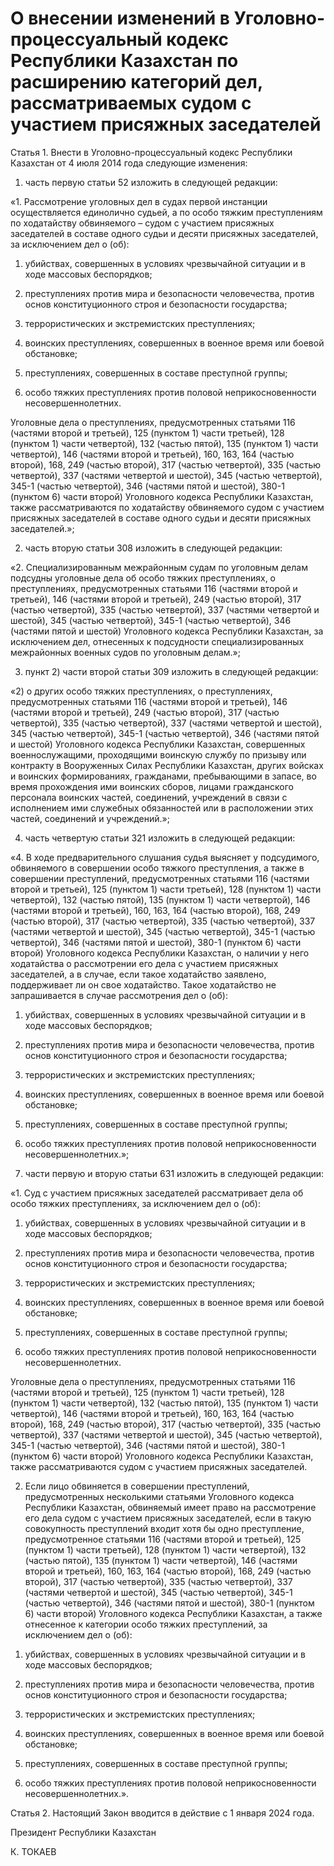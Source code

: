 # О внесении изменений в Уголовно-процессуальный 	кодекс Республики Казахстан по расширению 	категорий дел, рассматриваемых судом с участием 	                         присяжных заседателей 

Статья 1. Внести в Уголовно-процессуальный кодекс Республики Казахстан от 4 июля 2014 года следующие изменения:

1) часть первую статьи 52 изложить в следующей 	редакции:

«1. Рассмотрение уголовных дел в судах первой инстанции осуществляется единолично судьей, a по особо тяжким преступлениям 	по ходатайству обвиняемого – судом с участием присяжных заседателей 	в составе одного судьи и десяти присяжных заседателей, за исключением 	дел о (об):

1) убийствах, совершенных в условиях чрезвычайной ситуации и 	в ходе массовых беспорядков;

2) преступлениях против мира и безопасности человечества, 	против основ конституционного строя и безопасности 	государства;

3) террористических и экстремистских преступлениях;

4) воинских преступлениях, совершенных в военное время или 	боевой обстановке;

5) преступлениях, совершенных в составе преступной 	группы;

6) особо тяжких преступлениях против половой неприкосновенности несовершеннолетних.

Уголовные дела о преступлениях, предусмотренных статьями 116 (частями второй и третьей), 125 (пунктом 1) части третьей), 128 (пунктом 1) 					части четвертой), 132 (частью пятой), 135 (пунктом 1) части четвертой), 	146 (частями второй и третьей), 160, 163, 164 (частью второй), 	168, 249 (частью второй), 317 (частью четвертой), 335 (частью четвертой), 337 (частями четвертой и шестой), 345 (частью четвертой), 	345-1 (частью четвертой), 346 (частями пятой и шестой), 380-1 	(пунктом 6) части второй) Уголовного кодекса Республики 	Казахстан, также рассматриваются по ходатайству обвиняемого судом 	с участием присяжных заседателей в составе одного судьи и десяти присяжных заседателей.»; 

2) часть вторую статьи 308 изложить в следующей 	редакции:

«2. Специализированным межрайонным судам по уголовным 	делам подсудны уголовные дела об особо тяжких преступлениях, 	о преступлениях, предусмотренных статьями 116 (частями второй и 	третьей), 146 (частями второй и третьей), 249 (частью второй), 317 	(частью четвертой), 335 (частью четвертой), 337 (частями четвертой и шестой), 345 (частью четвертой), 345-1 (частью четвертой), 346 	(частями пятой и шестой) Уголовного кодекса Республики Казахстан, 	за исключением дел, отнесенных к подсудности специализированных межрайонных военных судов по уголовным делам.»;

3) пункт 2) части второй статьи 309 изложить в следующей 	редакции:

«2) о других особо тяжких преступлениях, о преступлениях, предусмотренных статьями 116 (частями второй и третьей), 	146 (частями второй и третьей), 249 (частью второй), 317 	(частью четвертой), 335 (частью четвертой), 337 (частями четвертой и шестой), 345 (частью четвертой), 345-1 (частью четвертой), 346 	(частями пятой и шестой) Уголовного кодекса Республики Казахстан, совершенных военнослужащими, проходящими воинскую службу 	по призыву или контракту в Вооруженных Силах Республики 	Казахстан, других войсках и воинских формированиях, гражданами, пребывающими в запасе, во время прохождения ими воинских 	сборов, лицами гражданского персонала воинских частей, 	соединений, учреждений в связи с исполнением ими служебных обязанностей или в расположении этих частей, соединений и 	учреждений.»;

4) часть четвертую статьи 321 изложить в следующей 	редакции:

«4. В ходе предварительного слушания судья выясняет 	у подсудимого, обвиняемого в совершении особо тяжкого преступления, 				а также в совершении преступлений, предусмотренных статьями 116 	(частями второй и третьей), 125 (пунктом 1) части третьей), 128 	(пунктом 1) части четвертой), 132 (частью пятой), 135 (пунктом 1) 	части четвертой), 146 (частями второй и третьей), 160, 163, 164 	(частью второй), 168, 249 (частью второй), 317 (частью четвертой), 	335 (частью четвертой), 337 (частями четвертой и шестой), 	345 (частью четвертой), 345-1 (частью четвертой), 346 (частями пятой и шестой), 380-1 (пунктом 6) части второй) Уголовного кодекса 	Республики Казахстан, о наличии у него ходатайства о рассмотрении 	его дела с участием присяжных заседателей, а в случае, если 	такое ходатайство заявлено, поддерживает ли он свое ходатайство. 	Такое ходатайство не запрашивается в случае рассмотрения 	дел о (об):

1) убийствах, совершенных в условиях чрезвычайной ситуации и 	в ходе массовых беспорядков;

2) преступлениях против мира и безопасности человечества, 	против основ конституционного строя и безопасности 	государства;

3) террористических и экстремистских преступлениях;

4) воинских преступлениях, совершенных в военное время или 	боевой обстановке;

5) преступлениях, совершенных в составе преступной 	группы;

6) особо тяжких преступлениях против половой неприкосновенности несовершеннолетних.»;

5) части первую и вторую статьи 631 изложить в следующей редакции: 

«1. Суд с участием присяжных заседателей рассматривает дела 	об особо тяжких преступлениях, за исключением дел о (об): 

1) убийствах, совершенных в условиях чрезвычайной ситуации и 	в ходе массовых беспорядков;

2) преступлениях против мира и безопасности человечества, 	против основ конституционного строя и безопасности 	государства;

3) террористических и экстремистских преступлениях;

4) воинских преступлениях, совершенных в военное время или 	боевой обстановке;

5) преступлениях, совершенных в составе преступной 	группы;

6) особо тяжких преступлениях против половой неприкосновенности несовершеннолетних.

Уголовные дела о преступлениях, предусмотренных статьями 116 (частями второй и третьей), 125 (пунктом 1) части третьей), 128 	(пунктом 1) части четвертой), 132 (частью пятой), 135 (пунктом 1) 	части четвертой), 146 (частями второй и третьей), 160, 163, 164 	(частью второй), 168, 249 (частью второй), 317 (частью четвертой), 	335 (частью четвертой), 337 (частями четвертой и шестой), 345 	(частью четвертой), 345-1 (частью четвертой), 346 (частями пятой и шестой), 380-1 (пунктом 6) части второй) Уголовного кодекса Республики 	Казахстан, также рассматриваются судом с участием присяжных 	заседателей.

2. Если лицо обвиняется в совершении преступлений, предусмотренных несколькими статьями Уголовного кодекса 	Республики Казахстан, обвиняемый имеет право на рассмотрение 	его дела судом с участием присяжных заседателей, если в такую совокупность преступлений входит хотя бы одно преступление, предусмотренное статьями 116 (частями второй и третьей), 125 	(пунктом 1) части третьей), 128 (пунктом 1) части четвертой), 132 	(частью пятой), 135 (пунктом 1) части четвертой), 146 (частями второй и третьей), 160, 163, 164 (частью второй), 168, 249 (частью второй), 	317 (частью четвертой), 335 (частью четвертой), 337 (частями четвертой и шестой), 345 (частью четвертой), 345-1 (частью четвертой), 346 	(частями пятой и шестой), 380-1 (пунктом 6) части второй) 	Уголовного кодекса Республики Казахстан, а также отнесенное 	к категории особо тяжких преступлений, за исключением 	дел о (об):

1) убийствах, совершенных в условиях чрезвычайной ситуации 	и в ходе массовых беспорядков;

2) преступлениях против мира и безопасности человечества, 	против основ конституционного строя и безопасности 	государства;

3) террористических и экстремистских преступлениях;

4) воинских преступлениях, совершенных в военное время или 	боевой обстановке;

5) преступлениях, совершенных в составе преступной 	группы;

6) особо тяжких преступлениях против половой 	неприкосновенности несовершеннолетних.».

Статья 2. Настоящий Закон вводится в действие с 1 января 2024 года.

Президент Республики Казахстан

К. ТОКАЕВ

